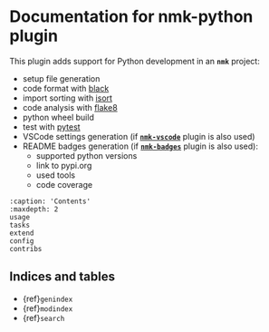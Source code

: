 # Documentation for nmk-python plugin

This plugin adds support for Python development in an **`nmk`** project:
* setup file generation
* code format with [black](https://github.com/psf/black)
* import sorting with [isort](https://github.com/PyCQA/isort)
* code analysis with [flake8](https://flake8.pycqa.org/)
* python wheel build
* test with [pytest](https://pytest.org)
* VSCode settings generation (if [**`nmk-vscode`**](https://github.com/dynod/nmk-vscode) plugin is also used)
* README badges generation (if [**`nmk-badges`**](https://github.com/dynod/nmk-badges) plugin is also used):
    * supported python versions
    * link to pypi.org
    * used tools
    * code coverage

```{toctree}
:caption: 'Contents'
:maxdepth: 2
usage
tasks
extend
config
contribs
```

## Indices and tables

- {ref}`genindex`
- {ref}`modindex`
- {ref}`search`
